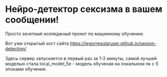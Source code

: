 # Нейро-детектор сексизма в вашем сообщении!
Просто зачетный колледжный проект по машинному обучению

Вот уже открытый хост сайта https://jegorregularuser.github.io/sexism-detection/

Здесь сервер запускается в первый раз за 1-2 минуты, самой лучшей моделью стала local_model_5e - модель обученая на локальном пк с 5 эпохами обучения. 
